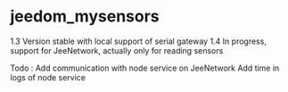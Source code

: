 jeedom_mysensors
================

1.3 Version stable with local support of serial gateway
1.4 In progress, support for JeeNetwork, actually only for reading sensors


Todo :
Add communication with node service on JeeNetwork
Add time in logs of node service
